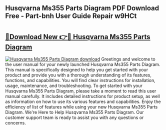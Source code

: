 ## Husqvarna Ms355 Parts Diagram PDF Download Free - Part-bnh User Guide Repair w9HCt

# <h2><a href="http://dftvrtj.blite.top/?on=Husqvarna+Ms355+Parts+Diagram">🔗Download New 👉🔴 Husqvarna Ms355 Parts Diagram</a></h2>

[![Husqvarna Ms355 Parts Diagram download](https://i.imgur.com/lujVjoI.png)](http://dftvrtj.blite.top/?on=Husqvarna+Ms355+Parts+Diagram)
Greetings and welcome to the user manual for your newly launched Husqvarna Ms355 Parts Diagram. This manual is specifically designed to help you get started with your product and provide you with a thorough understanding of its features, functions, and capabilities. You will find clear instructions for installation, usage, maintenance, and troubleshooting. To get started with your Husqvarna Ms355 Parts Diagram, please take a moment to read this user manual carefully. It includes detailed instructions for product setup, as well as information on how to use its various features and capabilities. Enjoy the efficiency of list of features while using your new Husqvarna Ms355 Parts Diagram. We're Here to Help Husqvarna Ms355 Parts Diagram. Our customer support team is ready to assist you with any questions or concerns.
